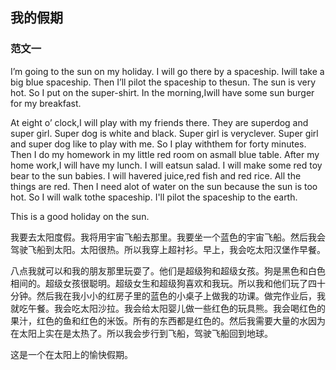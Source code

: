 ## 我的假期

### 范文一

I’m going to the sun on my holiday. I will go there by a spaceship. Iwill take a big blue spaceship. Then I’ll pilot the spaceship to thesun. The sun is very hot. So I put on the super-shirt. In the morning,Iwill have some sun burger for my breakfast.

At eight o’ clock,I will play with my friends there. They are superdog and super girl. Super dog is white and black. Super girl is veryclever. Super girl and super dog like to play with me. So I play withthem for forty minutes. Then I do my homework in my little red room on asmall blue table. After my home work,I will have my lunch. I will eatsun salad. I will make some red toy bear to the sun babies. I will havered juice,red fish and red rice. All the things are red. Then I need alot of water on the sun because the sun is too hot. So I will walk tothe spaceship. I'll pilot the spaceship to the earth.

This is a good holiday on the sun.





我要去太阳度假。我将用宇宙飞船去那里。我要坐一个蓝色的宇宙飞船。然后我会驾驶飞船到太阳。太阳很热。所以我穿上超衬衫。早上，我会吃太阳汉堡作早餐。

八点我就可以和我的朋友那里玩耍了。他们是超级狗和超级女孩。狗是黑色和白色相间的。超级女孩很聪明。超级女生和超级狗喜欢和我玩。所以我和他们玩了四十分钟。然后我在我小小的红房子里的蓝色的小桌子上做我的功课。做完作业后，我就吃午餐。我会吃太阳沙拉。我会给太阳婴儿做一些红色的玩具熊。我会喝红色的果汁，红色的鱼和红色的米饭。所有的东西都是红色的。然后我需要大量的水因为在太阳上实在是太热了。所以我会步行到飞船，驾驶飞船回到地球。

这是一个在太阳上的愉快假期。
